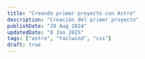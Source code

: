 ```yaml
---
title: "Creando primer proyecto con Astro"
description: "Creación del primer proyecto"
publishDate: "28 Aug 2024"
updatedDate: "8 Jan 2025"
tags: ["astro", "tailwind", "css"]
draft: true
---
```

